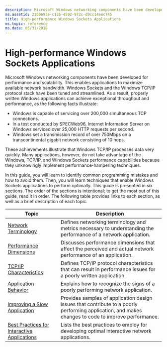 ```yaml
---
description: Microsoft Windows networking components have been developed for performance and scalability.
ms.assetid: 2160b93e-c126-4592-972c-d9cc14eec745
title: High-performance Windows Sockets Applications
ms.topic: reference
ms.date: 05/31/2018
---
```


# High-performance Windows Sockets Applications

Microsoft Windows networking components have been developed for performance and scalability. This enables applications to maximize available network bandwidth. Windows Sockets and the Windows TCP/IP protocol stack have been tuned and streamlined. As a result, properly written Windows applications can achieve exceptional throughput and performance, as the following facts illustrate:

-   Windows is capable of servicing over 200,000 simultaneous TCP connections.
-   In a test conducted by SPECWeb96, Internet Information Server on Windows serviced over 25,000 HTTP requests per second.
-   Windows set a transmission record of over 750Mbps on a transcontinental gigabit network consisting of 10 hops.

These achievements illustrate that Windows TCP/IP processes data very quickly. Many applications, however, do not take advantage of the Windows, TCP/IP, and Windows Sockets performance capabilities because they unknowingly implement performance-hampering techniques.

In this guide, you will learn to identify common programming mistakes and how to avoid them. Then, you will learn techniques that enable Windows Sockets applications to perform optimally. This guide is presented in six sections. The order of the sections is intentional; to get the most out of this guide, read it in order. The following table provides links to each section, as well as a brief description of each topic.



| Topic                                                                                            | Description                                                                                                                                         |
|--------------------------------------------------------------------------------------------------|-----------------------------------------------------------------------------------------------------------------------------------------------------|
| [Network Terminology](network-terminology-2.md)                                                 | Defines networking terminology and metrics necessary to understanding the performance of a network application.                                     |
| [Performance Dimensions](performance-dimensions-2.md)                                           | Discusses performance dimensions that affect the perceived and actual network performance of an application.                                        |
| [TCP/IP Characteristics](tcp-ip-characteristics-2.md)                                           | Defines TCP/IP protocol characteristics that can result in performance issues for a poorly written application.                                     |
| [Application Behavior](application-behavior-2.md)                                               | Explains how to recognize the signs of a poorly performing network application.                                                                     |
| [Improving a Slow Application](improving-a-slow-application-2.md)                               | Provides samples of application design issues that contribute to a poorly performing application, and makes changes to code to improve performance. |
| [Best Practices for Interactive Applications](best-practices-for-interactive-applications-2.md) | Lists the best practices to employ for developing optimal interactive network applications.                                                         |



 

 

 



